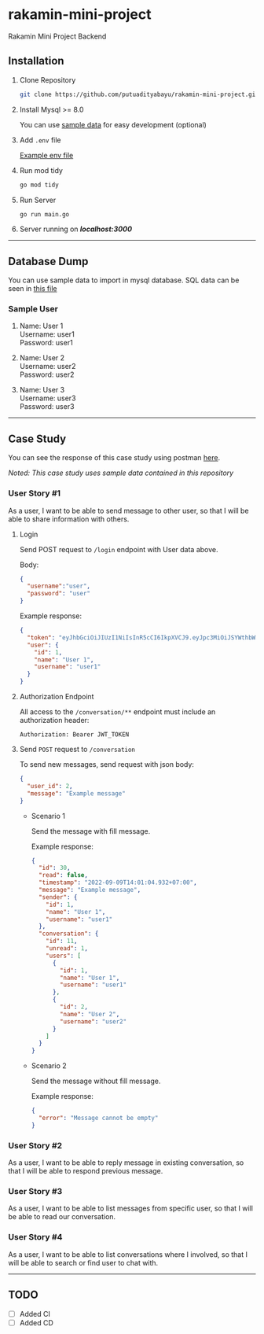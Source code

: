 # rakamin-mini-project
Rakamin Mini Project Backend

## Installation

1. Clone Repository

    ```bash
    git clone https://github.com/putuadityabayu/rakamin-mini-project.git
    ```

2. Install Mysql >= 8.0

    You can use [sample data](#database-dump) for easy development (optional)

3. Add `.env` file

    [Example env file](.env.example)

4. Run mod tidy
  
    ```bash
    go mod tidy
    ```

5. Run Server

    ```bash
    go run main.go
    ```

6. Server running on ***localhost:3000***

-----

## Database Dump

You can use sample data to import in mysql database. SQL data can be seen in [this file](database.sql)

### Sample User

1. Name: User 1   
    Username: user1   
    Password: user1

2. Name: User 2  
    Username: user2   
    Password: user2

3. Name: User 3   
    Username: user3   
    Password: user3

------

## Case Study

You can see the response of this case study using postman [here](https://postman.com/portalnesia/workspace/rakamin-mini-projects/documentation/13670841-65bbdf05-492e-44c3-b1db-f4d979fbaa25).

*Noted: This case study uses sample data contained in this repository*

### User Story #1

As a user, I want to be able to send message to other user, so that I will be able to share information with others.

1. Login

    Send POST request to `/login` endpoint with User data above.

    Body:
    ```json
    {
      "username":"user",
      "password": "user"
    }
    ```

    Example response:
    ```json
    {
      "token": "eyJhbGciOiJIUzI1NiIsInR5cCI6IkpXVCJ9.eyJpc3MiOiJSYWthbWluIE1pbmkgUHJvamVjdCIsInN1YiI6IjEiLCJhdWQiOlsiaHR0cHM6Ly9yYWthbWluLmNvbSJdLCJleHAiOjE2NjI2NjAyMzh9.F9kzLO4Mn8PA8WHJC4IHRcMKfha7_49zvrIuicWvzsE",
      "user": {
        "id": 1,
        "name": "User 1",
        "username": "user1"
      }
    }
    ```

2. Authorization Endpoint

    All access to the `/conversation/**` endpoint must include an authorization header:

    ```http
    Authorization: Bearer JWT_TOKEN
    ```

3. Send `POST` request to `/conversation`

    To send new messages, send request with json body:

    ```json
    {
      "user_id": 2,
      "message": "Example message"
    }
    ```

    - Scenario 1

      Send the message with fill message.

      Example response:
      ```json
      {
        "id": 30,
        "read": false,
        "timestamp": "2022-09-09T14:01:04.932+07:00",
        "message": "Example message",
        "sender": {
          "id": 1,
          "name": "User 1",
          "username": "user1"
        },
        "conversation": {
          "id": 11,
          "unread": 1,
          "users": [
            {
              "id": 1,
              "name": "User 1",
              "username": "user1"
            },
            {
              "id": 2,
              "name": "User 2",
              "username": "user2"
            }
          ]
        }
      }
      ```

    - Scenario 2

      Send the message without fill message.

      Example response:
      ```json
      {
        "error": "Message cannot be empty"
      }
      ```

### User Story #2

As a user, I want to be able to reply message in existing conversation, so that I will be able to respond previous message.




### User Story #3

As a user, I want to be able to list messages from specific user, so that I will be able to read our conversation.

### User Story #4

As a user, I want to be able to list conversations where I involved, so that I will be able to search or find user to chat with.

------

## TODO

- [ ] Added CI
- [ ] Added CD